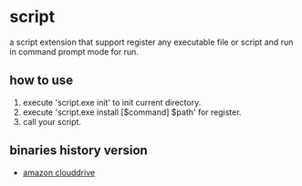 # script

a script extension that support register any executable file or script and run in command prompt mode for run.

## how to use

1. execute 'script.exe init' to init current directory.
1. execute 'script.exe install [$command] $path' for register.
1. call your script.

## binaries history version

* [amazon clouddrive](http://amzn.to/1QTx4Ag)
